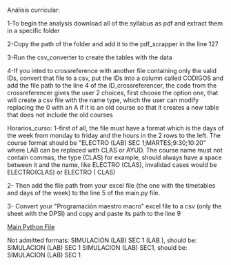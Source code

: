 Análisis curricular:

1-To begin the analysis download all of the syllabus as pdf and extract them in a specific folder

2-Copy the path of the folder and add it to the pdf_scrapper in the line 127

3-Run the csv_converter to create the tables with the data

4-If you inted to crossreference with another file containing only the valid IDs, convert that file to a csv, put the IDs into a column called CODIGOS and add the file path to the line 4 of the ID_crossreferencer, the code from the crossreferencer gives the user 2 choices, first choose the option one, that will create a csv file with the name type, which the user can modify replacing the 0 with an A if it is an old course so that it creates a new table that does not include the old courses

Horarios_curso:
1-first of all, the file must have a format which is the days of the week from monday to friday and the hours in the 2 rows to the left. The course format should be "ELECTRO (LAB) SEC 1;MARTES;9:30;10:20" where LAB can be replaced with CLAS or AYUD. The course name must not contain commas, the type (CLAS) for example, should always have a space between it and the name, like ELECTRO (CLAS), invalidad cases would be ELECTRO(CLAS) or ELECTRO ( CLAS)


2- Then add the file path from your excel file (the one with the timetables and days of the week) to the line 5 of the main.py file.


3- Convert your "Programación maestro macro" excel file to a csv (only the sheet with the DPSI) and copy and paste its path to the line 9 



  [Main Python File](./Horarios_curso/main.py)


Not admitted formats:
SIMULACION (LAB) SEC 1 (LAB ), should be: SIMULACION (LAB) SEC 1
SIMULACION (LAB) SEC1, should be: SIMULACION (LAB) SEC 1
